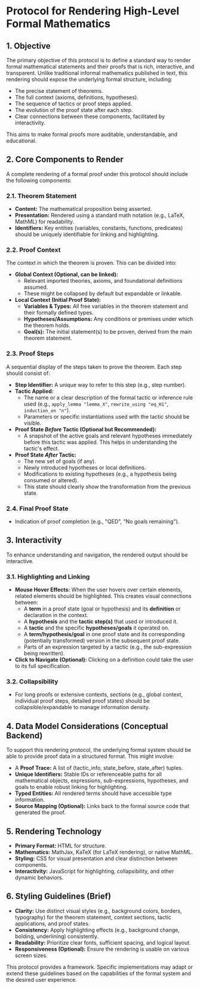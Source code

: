 # Protocol for Rendering High-Level Formal Mathematics

## 1. Objective

The primary objective of this protocol is to define a standard way to render formal mathematical statements and their proofs that is rich, interactive, and transparent. Unlike traditional informal mathematics published in text, this rendering should expose the underlying formal structure, including:

*   The precise statement of theorems.
*   The full context (axioms, definitions, hypotheses).
*   The sequence of tactics or proof steps applied.
*   The evolution of the proof state after each step.
*   Clear connections between these components, facilitated by interactivity.

This aims to make formal proofs more auditable, understandable, and educational.

## 2. Core Components to Render

A complete rendering of a formal proof under this protocol should include the following components:

### 2.1. Theorem Statement
*   **Content:** The mathematical proposition being asserted.
*   **Presentation:** Rendered using a standard math notation (e.g., LaTeX, MathML) for readability.
*   **Identifiers:** Key entities (variables, constants, functions, predicates) should be uniquely identifiable for linking and highlighting.

### 2.2. Proof Context
The context in which the theorem is proven. This can be divided into:

*   **Global Context (Optional, can be linked):**
    *   Relevant imported theories, axioms, and foundational definitions assumed.
    *   These might be collapsed by default but expandable or linkable.
*   **Local Context (Initial Proof State):**
    *   **Variables & Types:** All free variables in the theorem statement and their formally defined types.
    *   **Hypotheses/Assumptions:** Any conditions or premises under which the theorem holds.
    *   **Goal(s):** The initial statement(s) to be proven, derived from the main theorem statement.

### 2.3. Proof Steps
A sequential display of the steps taken to prove the theorem. Each step should consist of:

*   **Step Identifier:** A unique way to refer to this step (e.g., step number).
*   **Tactic Applied:**
    *   The name or a clear description of the formal tactic or inference rule used (e.g., `apply_lemma "lemma_X"`, `rewrite_using "eq_H1"`, `induction_on "n"`).
    *   Parameters or specific instantiations used with the tactic should be visible.
*   **Proof State *Before* Tactic (Optional but Recommended):**
    *   A snapshot of the active goals and relevant hypotheses immediately before this tactic was applied. This helps in understanding the tactic's effect.
*   **Proof State *After* Tactic:**
    *   The new set of goals (if any).
    *   Newly introduced hypotheses or local definitions.
    *   Modifications to existing hypotheses (e.g., a hypothesis being consumed or altered).
    *   This state should clearly show the transformation from the previous state.

### 2.4. Final Proof State
*   Indication of proof completion (e.g., "QED", "No goals remaining").

## 3. Interactivity

To enhance understanding and navigation, the rendered output should be interactive.

### 3.1. Highlighting and Linking
*   **Mouse Hover Effects:** When the user hovers over certain elements, related elements should be highlighted. This creates visual connections between:
    *   A **term** in a proof state (goal or hypothesis) and its **definition** or declaration in the context.
    *   A **hypothesis** and the **tactic step(s)** that used or introduced it.
    *   A **tactic** and the specific **hypotheses/goals** it operated on.
    *   A **term/hypothesis/goal** in one proof state and its corresponding (potentially transformed) version in the subsequent proof state.
    *   Parts of an expression targeted by a tactic (e.g., the sub-expression being rewritten).
*   **Click to Navigate (Optional):** Clicking on a definition could take the user to its full specification.

### 3.2. Collapsibility
*   For long proofs or extensive contexts, sections (e.g., global context, individual proof steps, detailed proof states) should be collapsible/expandable to manage information density.

## 4. Data Model Considerations (Conceptual Backend)

To support this rendering protocol, the underlying formal system should be able to provide proof data in a structured format. This might involve:

*   A **Proof Trace:** A list of (tactic_info, state_before, state_after) tuples.
*   **Unique Identifiers:** Stable IDs or referenceable paths for all mathematical objects, expressions, sub-expressions, hypotheses, and goals to enable robust linking for highlighting.
*   **Typed Entities:** All rendered terms should have accessible type information.
*   **Source Mapping (Optional):** Links back to the formal source code that generated the proof.

## 5. Rendering Technology

*   **Primary Format:** HTML for structure.
*   **Mathematics:** MathJax, KaTeX (for LaTeX rendering), or native MathML.
*   **Styling:** CSS for visual presentation and clear distinction between components.
*   **Interactivity:** JavaScript for highlighting, collapsibility, and other dynamic behaviors.

## 6. Styling Guidelines (Brief)

*   **Clarity:** Use distinct visual styles (e.g., background colors, borders, typography) for the theorem statement, context sections, tactic applications, and proof states.
*   **Consistency:** Apply highlighting effects (e.g., background change, bolding, underlining) consistently.
*   **Readability:** Prioritize clear fonts, sufficient spacing, and logical layout.
*   **Responsiveness (Optional):** Ensure the rendering is usable on various screen sizes.

This protocol provides a framework. Specific implementations may adapt or extend these guidelines based on the capabilities of the formal system and the desired user experience. 